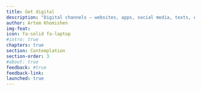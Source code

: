```yaml
---
title: Get digital
description: "Digital channels — websites, apps, social media, texts, email newsletters — are standard when it comes to government services and information. But just having an online presence isn't enough to qualify as 'going digital.' Be intentional and build government digital services that truly focus on the needs of the people."
author: Artem Khomishen
img-feat: 
icon: fa-solid fa-laptop
#intro: true
chapters: true
section: Contemplation
section-order: 3
#about: true
feedback: #true
feedback-link: 
launched: true
---
```


